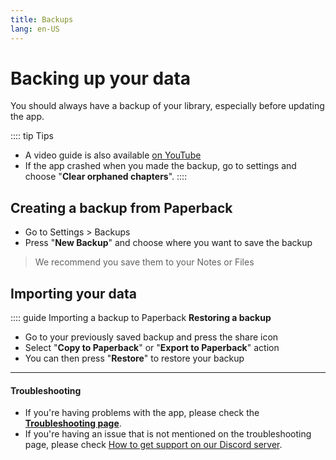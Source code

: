 ```yaml
---
title: Backups
lang: en-US
---
```


# Backing up your data
You should always have a backup of your library, especially before updating the app.

:::: tip Tips
 * A video guide is also available [on YouTube](https://www.youtube.com/watch?v=5EPN9FORQ1g)
 * If the app crashed when you made the backup, go to settings and choose "**Clear orphaned chapters**".
::::

## Creating a backup from Paperback
 * Go to Settings > Backups
 * Press "**New Backup**" and choose where you want to save the backup
 > We recommend you save them to your Notes or Files

## Importing your data

:::: guide Importing a backup to Paperback
**Restoring a backup**
 * Go to your previously saved backup and press the share icon
 * Select "**Copy to Paperback**" or "**Export to Paperback**" action
 * You can then press "**Restore**" to restore your backup

---

#### Troubleshooting
 * If you're having problems with the app, please check the **[Troubleshooting page](/help/faq#troubleshooting)**. 
 * If you're having an issue that is not mentioned on the troubleshooting page, please check [How to get support on our Discord server](/help/guides/discord-support).